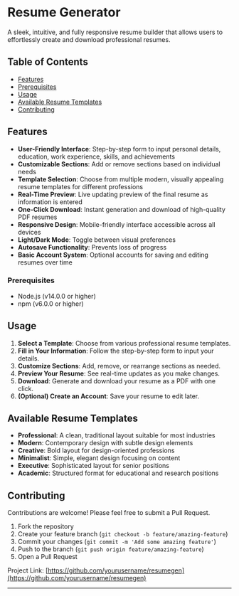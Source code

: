 # Resume Generator

A sleek, intuitive, and fully responsive resume builder that allows users to effortlessly create and download professional resumes.

## Table of Contents

- [Features](#features)
- [Prerequisites](#prerequisites)
- [Usage](#usage)
- [Available Resume Templates](#available-resume-templates)
- [Contributing](#contributing)

## Features

- **User-Friendly Interface**: Step-by-step form to input personal details, education, work experience, skills, and achievements
- **Customizable Sections**: Add or remove sections based on individual needs
- **Template Selection**: Choose from multiple modern, visually appealing resume templates for different professions
- **Real-Time Preview**: Live updating preview of the final resume as information is entered
- **One-Click Download**: Instant generation and download of high-quality PDF resumes
- **Responsive Design**: Mobile-friendly interface accessible across all devices
- **Light/Dark Mode**: Toggle between visual preferences
- **Autosave Functionality**: Prevents loss of progress
- **Basic Account System**: Optional accounts for saving and editing resumes over time

### Prerequisites

- Node.js (v14.0.0 or higher)
- npm (v6.0.0 or higher)

## Usage

1. **Select a Template**: Choose from various professional resume templates.
2. **Fill in Your Information**: Follow the step-by-step form to input your details.
3. **Customize Sections**: Add, remove, or rearrange sections as needed.
4. **Preview Your Resume**: See real-time updates as you make changes.
5. **Download**: Generate and download your resume as a PDF with one click.
6. **(Optional) Create an Account**: Save your resume to edit later.

## Available Resume Templates

- **Professional**: A clean, traditional layout suitable for most industries
- **Modern**: Contemporary design with subtle design elements
- **Creative**: Bold layout for design-oriented professions
- **Minimalist**: Simple, elegant design focusing on content
- **Executive**: Sophisticated layout for senior positions
- **Academic**: Structured format for educational and research positions

## Contributing

Contributions are welcome! Please feel free to submit a Pull Request.

1. Fork the repository
2. Create your feature branch (`git checkout -b feature/amazing-feature`)
3. Commit your changes (`git commit -m 'Add some amazing feature'`)
4. Push to the branch (`git push origin feature/amazing-feature`)
5. Open a Pull Request

Project Link: [https://github.com/yourusername/resumegen](https://github.com/yourusername/resumegen)

---

